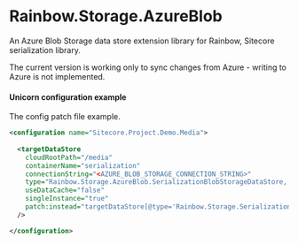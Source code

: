 # Rainbow.Storage.AzureBlob

An Azure Blob Storage data store extension library for Rainbow, Sitecore serialization library.

The current version is working only to sync changes from Azure - writing to Azure is not implemented.

#### Unicorn configuration example

The config patch file example.
```xml
<configuration name="Sitecore.Project.Demo.Media">
 
  <targetDataStore
    cloudRootPath="/media"
    containerName="serialization"
    connectionString="<AZURE_BLOB_STORAGE_CONNECTION_STRING>"
    type="Rainbow.Storage.AzureBlob.SerializationBlobStorageDataStore, Rainbow.Storage.AzureBlob"
    useDataCache="false"
    singleInstance="true"
    patch:instead="targetDataStore[@type='Rainbow.Storage.SerializationFileSystemDataStore, Rainbow']"
  />

</configuration>
```
